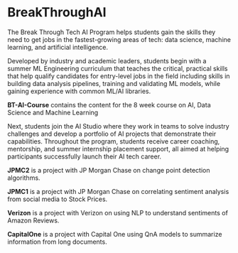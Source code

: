 # BreakThroughAI

The Break Through Tech AI Program helps students gain the skills they need to get jobs in the fastest-growing areas of tech: data science, machine learning, and artificial intelligence.

Developed by industry and academic leaders, students begin with a summer  ML  Engineering curriculum that teaches the critical, practical skills that help qualify candidates for entry-level jobs in the field including skills in building data analysis pipelines, training and validating ML models, while gaining experience with common ML/AI libraries. 

**BT-AI-Course** contains the content for the 8 week course on AI, Data Science and Machine Learning

Next, students join the AI Studio where they work in teams to solve industry challenges and develop a portfolio of AI projects that demonstrate their capabilities. Throughout the program, students receive career coaching, mentorship, and summer internship placement support, all aimed at helping participants successfully launch their AI tech career.

**JPMC2** is a project with JP Morgan Chase on change point detection algorithms.

**JPMC1** is a project with JP Morgan Chase on correlating sentiment analysis from social media to Stock Prices.

**Verizon** is a project with Verizon on using NLP to understand sentiments of Amazon Reviews.

**CapitalOne** is a project with Capital One using QnA models to summarize information from long documents.
